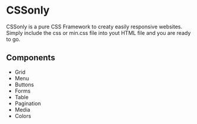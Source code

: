 # CSSonly
CSSonly is a pure CSS Framework to creaty easily responsive websites. Simply include the css or min.css file into yout HTML file and you are ready to go.

## Components
- Grid
- Menu
- Buttons
- Forms
- Table
- Pagination
- Media
- Colors
